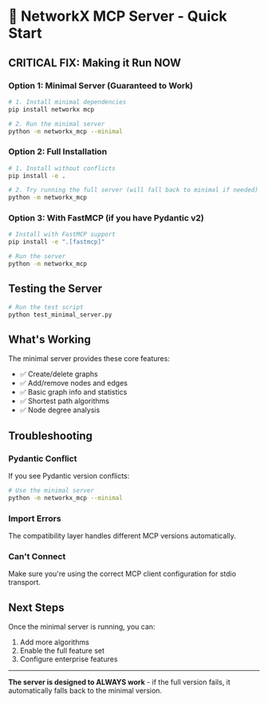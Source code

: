 # 🚀 NetworkX MCP Server - Quick Start

## CRITICAL FIX: Making it Run NOW

### Option 1: Minimal Server (Guaranteed to Work)

```bash
# 1. Install minimal dependencies
pip install networkx mcp

# 2. Run the minimal server
python -m networkx_mcp --minimal
```

### Option 2: Full Installation

```bash
# 1. Install without conflicts
pip install -e .

# 2. Try running the full server (will fall back to minimal if needed)
python -m networkx_mcp
```

### Option 3: With FastMCP (if you have Pydantic v2)

```bash
# Install with FastMCP support
pip install -e ".[fastmcp]"

# Run the server
python -m networkx_mcp
```

## Testing the Server

```bash
# Run the test script
python test_minimal_server.py
```

## What's Working

The minimal server provides these core features:

- ✅ Create/delete graphs
- ✅ Add/remove nodes and edges
- ✅ Basic graph info and statistics
- ✅ Shortest path algorithms
- ✅ Node degree analysis

## Troubleshooting

### Pydantic Conflict

If you see Pydantic version conflicts:

```bash
# Use the minimal server
python -m networkx_mcp --minimal
```

### Import Errors

The compatibility layer handles different MCP versions automatically.

### Can't Connect

Make sure you're using the correct MCP client configuration for stdio transport.

## Next Steps

Once the minimal server is running, you can:

1. Add more algorithms
2. Enable the full feature set
3. Configure enterprise features

---

**The server is designed to ALWAYS work** - if the full version fails, it automatically falls back to the minimal version.
